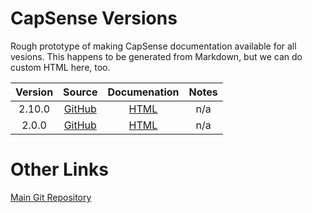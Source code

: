 
# CapSense Versions

Rough prototype of making CapSense documentation available for all vesions. This happens to be generated from Markdown, but we can do custom HTML here, too.


| Version | Source | Documenation | Notes |
| :-----: | :----: | :----------: | :---: |
| 2.10.0   | [GitHub](https://github.com/cypresssemiconductorco/capsense/tree/release-v2.10.0) | [HTML](https://forehead2k.github.io/capsense/v2.10/docs/capsense_api_reference_manual/html/index.html) | n/a |
| 2.0.0   | [GitHub](https://github.com/cypresssemiconductorco/capsense/tree/release-v2.0.0) | [HTML](https://forehead2k.github.io/capsense/v2.0/docs/capsense_api_reference_manual/html/index.html) | n/a |


# Other Links
[Main Git Repository](https://github.com/cypresssemiconductorco/capsense/)

